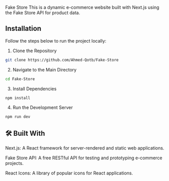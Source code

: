 Fake Store
This is a dynamic e-commerce website built with Next.js using the Fake Store API for product data.
## Installation

Follow the steps below to run the project locally:

1. Clone the Repository
```bash
git clone https://github.com/Ahmed-Qotb/Fake-Store

```
2. Navigate to the Main Directory
```bash
cd Fake-Store

```
3. Install Dependencies
```bash
npm install  

```
4. Run the Development Server
```bash
npm run dev    

```
## 🛠️ Built With
Next.js: A React framework for server-rendered and static web applications.

Fake Store API: A free RESTful API for testing and prototyping e-commerce projects.

React Icons: A library of popular icons for React applications.
